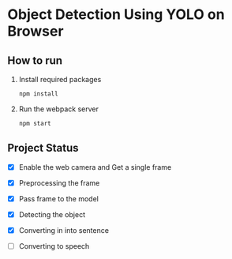# Object Detection Using YOLO on Browser

## How to run
1. Install required packages

    ```bash
    npm install
    ```

2. Run the webpack server

    ```bash
    npm start
    ```

## Project Status

- [x] Enable the web camera and Get a single frame
- [x] Preprocessing the frame
- [x] Pass frame to the model
- [x] Detecting the object
- [x] Converting in into sentence
- [ ] Converting to speech

